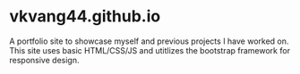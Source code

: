 # vkvang44.github.io
A portfolio site to showcase myself and previous projects I have worked on. This site uses basic HTML/CSS/JS and utitlizes the bootstrap framework for responsive design. 


